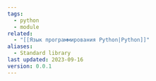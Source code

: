```yaml
---
tags:
  - python
  - module
related:
  - "[[Язык программирования Python|Python]]"
aliases:
  - Standard library
last updated: 2023-09-16
version: 0.0.1
---
```

